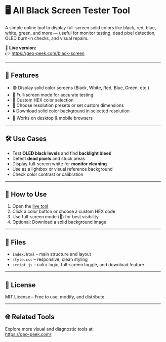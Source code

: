 # 🖥️ All Black Screen Tester Tool

A simple online tool to display full-screen solid colors like black, red, blue, white, green, and more — useful for monitor testing, dead pixel detection, OLED burn-in checks, and visual repairs.

🎯 **Live version:**  
👉 https://geo-peek.com/black-screen

---

## 🧰 Features

- 🟣 Display solid color screens (Black, White, Red, Blue, Green, etc.)
- 🔳 Full-screen mode for accurate testing
- 🎨 Custom HEX color selection
- 📐 Choose resolution presets or set custom dimensions
- ⬇️ Download solid color background in selected resolution
- 📱 Works on desktop & mobile browsers

---

## 🛠️ Use Cases

- Test **OLED black levels** and find **backlight bleed**
- Detect **dead pixels** and stuck areas
- Display full-screen white for **monitor cleaning**
- Use as a lightbox or visual reference background
- Check color contrast or calibration

---

## 🚀 How to Use

1. Open the [live tool](https://geo-peek.com/black-screen)
2. Click a color button or choose a custom HEX code
3. Use full-screen mode (🔳) for best visibility
4. Optional: Download a solid background image

---

## 📂 Files

- `index.html` – main structure and layout
- `style.css` – responsive, clean styling
- `script.js` – color logic, full-screen toggle, and download feature

---

## 🧩 License

MIT License – Free to use, modify, and distribute.

---

## 🌐 Related Tools

Explore more visual and diagnostic tools at:  
https://geo-peek.com/

